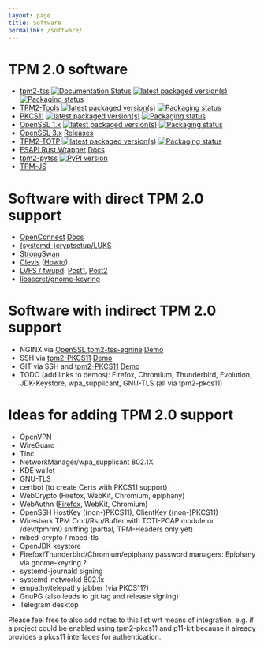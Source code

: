 ```yaml
---
layout: page
title: Software
permalink: /software/
---
```


<script>
  ((window.gitter = {}).chat = {}).options = {
    room: 'tpm2-software/community'
  };
</script>
<script src="https://sidecar.gitter.im/dist/sidecar.v1.js" async defer></script>

# TPM 2.0 software
- [tpm2-tss](https://github.com/tpm2-software/tpm2-tss) [![Documentation Status](https://readthedocs.org/projects/tpm2-tss/badge/?version=latest)](https://tpm2-tss.readthedocs.io/en/latest/?badge=latest) [![latest packaged version(s)](https://repology.org/badge/latest-versions/tpm2-tss.svg)](https://repology.org/project/tpm2-tss/versions)  [![Packaging status](https://repology.org/badge/tiny-repos/tpm2-tss.svg)](https://repology.org/project/tpm2-tss/versions)
- [TPM2-Tools](https://github.com/tpm2-software/tpm2-tools) [![latest packaged version(s)](https://repology.org/badge/latest-versions/tpm2-tools.svg)](https://repology.org/project/tpm2-tools/versions) [![Packaging status](https://repology.org/badge/tiny-repos/tpm2-tools.svg)](https://repology.org/project/tpm2-tools/versions)
- [PKCS11](https://github.com/tpm2-software/tpm2-pkcs11) [![latest packaged version(s)](https://repology.org/badge/latest-versions/tpm2-pkcs11.svg)](https://repology.org/project/tpm2-pkcs11/versions) [![Packaging status](https://repology.org/badge/tiny-repos/tpm2-pkcs11.svg)](https://repology.org/project/tpm2-pkcs11/versions)
- [OpenSSL 1.x](https://github.com/tpm2-software/tpm2-tss-engine) [![latest packaged version(s)](https://repology.org/badge/latest-versions/tpm2-tss-engine.svg)](https://repology.org/project/tpm2-tss-engine/versions) [![Packaging status](https://repology.org/badge/tiny-repos/tpm2-tss-engine.svg)](https://repology.org/project/tpm2-tss-engine/versions)
- [OpenSSL 3.x](https://github.com/tpm2-software/tpm2-openssl) [Releases](https://github.com/tpm2-software/tpm2-openssl/releases)
- [TPM2-TOTP](https://github.com/tpm2-software/tpm2-totp) [![latest packaged version(s)](https://repology.org/badge/latest-versions/tpm2-totp.svg)](https://repology.org/project/tpm2-totp/versions) [![Packaging status](https://repology.org/badge/tiny-repos/tpm2-totp.svg)](https://repology.org/project/tpm2-totp/versions)
- [ESAPI Rust Wrapper](https://crates.io/crates/tss-esapi) [Docs](https://docs.rs/tss-esapi/1.0.1/tss_esapi/)
- [tpm2-pytss](https://github.com/tpm2-software/tpm2-pytss) [![PyPI version](https://img.shields.io/pypi/v/tpm2-pytss.svg)](https://pypi.org/project/tpm2-pytss)
- [TPM-JS](https://google.github.io/tpm-js/)

# Software with direct TPM 2.0 support
- [OpenConnect](http://git.infradead.org/users/dwmw2/openconnect.git/) [Docs](http://www.infradead.org/openconnect/tpm.html)
- [(systemd-)cryptsetup/LUKS](https://0pointer.net/blog/unlocking-luks2-volumes-with-tpm2-fido2-pkcs11-security-hardware-on-systemd-248.html)
- [StrongSwan](https://wiki.strongswan.org/projects/strongswan/wiki/TPMPlugin)
- [Clevis](https://github.com/latchset/clevis) ([Howto](https://blog.dowhile0.org/2017/10/18/automatic-luks-volumes-unlocking-using-a-tpm2-chip/))
- [LVFS / fwupd](https://fwupd.org/): [Post1](https://blogs.gnome.org/hughsie/2018/12/14/firmware-attestation/), [Post2](https://blogs.gnome.org/hughsie/2019/04/10/using-a-client-certificate-to-set-the-attestation-checksum/)
- [libsecret/gnome-keyring](https://gitlab.gnome.org/Teams/Engagement/gsoc-2021/-/issues/13)

# Software with indirect TPM 2.0 support
- NGINX via [OpenSSL tpm2-tss-egnine](https://github.com/tpm2-software/tpm2-tss-engine) [Demo](https://youtu.be/NFQ22SBlejk?t=604)
- SSH via [tpm2-PKCS11](https://github.com/tpm2-software/tpm2-pkcs11) [Demo](https://youtu.be/NFQ22SBlejk?t=944)
- GIT via SSH and [tpm2-PKCS11](https://github.com/tpm2-software/tpm2-pkcs11) [Demo](https://youtu.be/NFQ22SBlejk?t=944)
- TODO (add links to demos): Firefox, Chromium, Thunderbird, Evolution, JDK-Keystore, wpa_supplicant, GNU-TLS (all via tpm2-pkcs11)

# Ideas for adding TPM 2.0 support
- OpenVPN
- WireGuard
- Tinc
- NetworkManager/wpa_supplicant 802.1X
- KDE wallet
- GNU-TLS
- certbot (to create Certs with PKCS11 support)
- WebCrypto (Firefox, WebKit, Chromium, epiphany)
- WebAuthn ([Firefox](https://github.com/mozilla/gecko-dev/tree/master/dom/webauthn), WebKit, Chromium)
- OpenSSH HostKey ((non-)PKCS11), ClientKey ((non-)PKCS11)
- Wireshark TPM Cmd/Rsp/Buffer with TCTI-PCAP module or /dev/tpmrm0 sniffing (partial, TPM-Headers only yet)
- mbed-crypto / mbed-tls
- OpenJDK keystore
- Firefox/Thunderbird/Chromium/epiphany password managers: Epiphany via gnome-keyring ?
- systemd-journald signing
- systemd-networkd 802.1x
- empathy/telepathy jabber (via PKCS11?)
- GnuPG (also leads to git tag and release signing)
- Telegram desktop

Please feel free to also add notes to this list wrt means of integration, e.g. if a project could be enabled using tpm2-pkcs11 and p11-kit because it already provides a pkcs11 interfaces for authentication.
